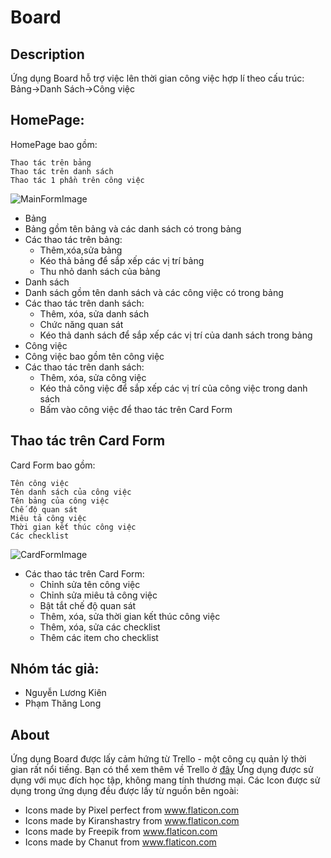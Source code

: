 
# Board
## Description
Ứng dụng Board hỗ trợ việc lên thời gian công việc hợp lí theo cấu trúc:
 Bảng->Danh Sách->Công việc
## HomePage:
HomePage bao gồm:
```
Thao tác trên bảng
Thao tác trên danh sách
Thao tác 1 phần trên công việc
```

![MainFormImage](https://user-images.githubusercontent.com/58659205/71450702-6e2ace00-2799-11ea-94c1-f75892e4c984.png)

 - Bảng
 - Bảng gồm tên bảng và các danh sách có trong bảng
 - Các thao tác trên bảng:
    - Thêm,xóa,sửa bảng
    - Kéo thả bảng để sắp xếp các vị trí bảng
    - Thu nhỏ danh sách của bảng 
 - Danh sách
 - Danh sách gồm tên danh sách và các công việc có trong bảng
 - Các thao tác trên danh sách:
    - Thêm, xóa, sửa danh sách
    - Chức năng quan sát
    - Kéo thả danh sách để sắp xếp các vị trí của danh sách trong bảng
 - Công việc
 - Công việc bao gồm tên công việc
 - Các thao tác trên danh sách:
    - Thêm, xóa, sửa công việc
    - Kéo thả công việc để sắp xếp các vị trí của công việc trong danh sách
    - Bấm vào công việc để thao tác trên Card Form
## Thao tác trên Card Form
  Card Form bao gồm:
  ```
  Tên công việc
  Tên danh sách của công việc
  Tên bảng của công việc
  Chế độ quan sát
  Miêu tả công việc
  Thời gian kết thúc công việc
  Các checklist
  ```
![CardFormImage](https://user-images.githubusercontent.com/58659205/71450707-87337f00-2799-11ea-89d2-0fb41c701ec6.png)
 - Các thao tác trên Card Form:
    - Chỉnh sửa tên công việc
    - Chỉnh sửa miêu tả công việc
    - Bật tắt chế độ quan sát
    - Thêm, xóa, sửa thời gian kết thúc công việc
    - Thêm, xóa, sửa các checklist
    - Thêm các item cho checklist
 
## Nhóm tác giả:
 - Nguyễn Lương Kiên
 - Phạm Thăng Long
   
   
## About
  

 Ứng dụng Board được lấy cảm hứng từ Trello - một công cụ quản lý thời gian rất nổi tiếng. Bạn có thể xem thêm về Trello ở [đây]([https://trello.com/](https://trello.com/))
Ứng dụng được sử dụng với mục đích học tập, không mang tính thương mại.
Các Icon được sử dụng trong ứng dụng đều được lấy từ nguồn bên ngoài:

 - Icons made by Pixel perfect from www.flaticon.com
 - Icons made by Kiranshastry from www.flaticon.com
 - Icons made by Freepik from www.flaticon.com
 - Icons made by Chanut from www.flaticon.com
